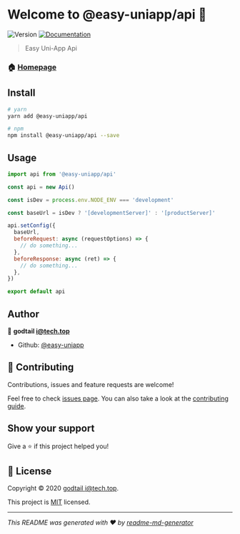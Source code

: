 # Welcome to @easy-uniapp/api 👋

![Version](https://img.shields.io/badge/version-1.0.0-blue.svg?cacheSeconds=2592000)
[![Documentation](https://img.shields.io/badge/documentation-yes-brightgreen.svg)](https://github.com/easy-uniapp/api#readme)

> Easy Uni-App Api

### 🏠 [Homepage](https://github.com/easy-uniapp/api#readme)

## Install

```sh
# yarn
yarn add @easy-uniapp/api

# npm
npm install @easy-uniapp/api --save
```

## Usage

```javascript
import api from '@easy-uniapp/api'

const api = new Api()

const isDev = process.env.NODE_ENV === 'development'

const baseUrl = isDev ? '[developmentServer]' : '[productServer]'

api.setConfig({
  baseUrl,
  beforeRequest: async (requestOptions) => {
    // do something...
  },
  beforeResponse: async (ret) => {
    // do something...
  },
})

export default api
```

## Author

👤 **godtail <i@tech.top>**

- Github: [@easy-uniapp](https://github.com/easy-uniapp)

## 🤝 Contributing

Contributions, issues and feature requests are welcome!

Feel free to check [issues page](https://github.com/easy-uniapp/api/issues). You can also take a look at the [contributing guide](https://github.com/easy-uniapp/api/blob/master/CONTRIBUTING.md).

## Show your support

Give a ⭐️ if this project helped you!

## 📝 License

Copyright © 2020 [godtail <i@tech.top>](https://github.com/easy-uniapp).

This project is [MIT](https://github.com/easy-uniapp/api/blob/master/LICENSE) licensed.

---

_This README was generated with ❤️ by [readme-md-generator](https://github.com/kefranabg/readme-md-generator)_
